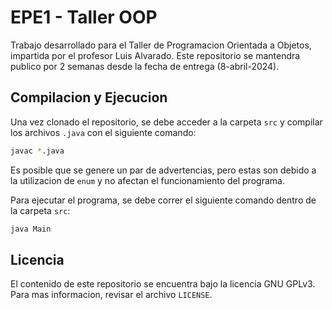 # EPE1 - Taller OOP

Trabajo desarrollado para el Taller de Programacion Orientada a Objetos, impartida por el profesor Luis Alvarado. Este repositorio se mantendra publico por 2 semanas desde la fecha de entrega (8-abril-2024).

## Compilacion y Ejecucion

Una vez clonado el repositorio, se debe acceder a la carpeta `src` y compilar los archivos `.java` con el siguiente comando:

```bash
javac *.java
```

Es posible que se genere un par de advertencias, pero estas son debido a la utilizacion de `enum` y no afectan el funcionamiento del programa.

Para ejecutar el programa, se debe correr el siguiente comando dentro de la carpeta `src`:

```bash
java Main
```

## Licencia

El contenido de este repositorio se encuentra bajo la licencia GNU GPLv3. Para mas informacion, revisar el archivo `LICENSE`.

